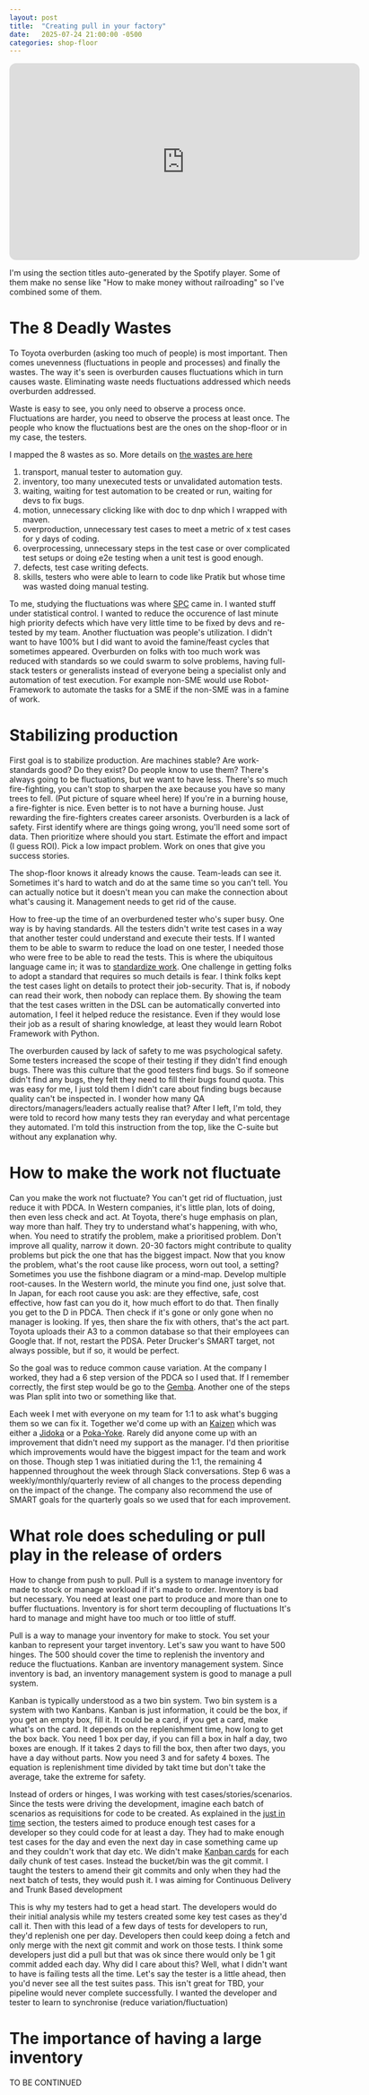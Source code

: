```yaml
---
layout: post
title:  "Creating pull in your factory"
date:   2025-07-24 21:00:00 -0500
categories: shop-floor
---
```


<iframe data-testid="embed-iframe" style="border-radius:12px" src="https://open.spotify.com/embed/episode/14Nbr9nPnIhBYsYlXJY3xI/video?utm_source=generator" width="624" height="351" frameBorder="0" allowfullscreen="" allow="autoplay; clipboard-write; encrypted-media; fullscreen; picture-in-picture" loading="lazy"></iframe>

I'm using the section titles auto-generated by the Spotify player.
Some of them make no sense like "How to make money without railroading" so I've combined some of them.

# The 8 Deadly Wastes 

To Toyota overburden (asking too much of people) is most important.
Then comes unevenness (fluctuations in people and processes) and finally the wastes.
The way it's seen is overburden causes fluctuations which in turn causes waste.
Eliminating waste needs fluctuations addressed which needs overburden addressed.

Waste is easy to see, you only need to observe a process once.
Fluctuations are harder, you need to observe the process at least once.
The people who know the fluctuations best are the ones on the shop-floor or in my case, the testers.

I mapped the 8 wastes as so. More details on [the wastes are here][1]
1. transport, manual tester to automation guy.
2. inventory, too many unexecuted tests or unvalidated automation tests.
3. waiting, waiting for test automation to be created or run, waiting for devs to fix bugs.
4. motion, unnecessary clicking like with doc to dnp which I wrapped with maven.
5. overproduction, unnecessary test cases to meet a metric of x test cases for y days of coding.
6. overprocessing, unnecessary steps in the test case or over complicated test setups or doing e2e testing when a unit test is good enough.
7. defects, test case writing defects.
8. skills, testers who were able to learn to code like Pratik but whose time was wasted doing manual testing.

To me, studying the fluctuations was where [SPC][2] came in. I wanted stuff under statistical control.
I wanted to reduce the occurence of last minute high priority defects which have very little time to be fixed by devs and re-tested by my team.
Another fluctuation was people's utilization. I didn't want to have 100% but I did want to avoid the famine/feast cycles that sometimes appeared. 
Overburden on folks with too much work was reduced with standards so we could swarm to solve problems, having full-stack testers or generalists instead of everyone being a specialist only and automation of test execution.
For example non-SME would use Robot-Framework to automate the tasks for a SME if the non-SME was in a famine of work.


# Stabilizing production

First goal is to stabilize production.
Are machines stable?
Are work-standards good? Do they exist? Do people know to use them? 
There's always going to be fluctuations, but we want to have less.
There's so much fire-fighting, you can't stop to sharpen the axe because you have so many trees to fell. (Put picture of square wheel here)
If you're in a burning house, a fire-fighter is nice. 
Even better is to not have a burning house.
Just rewarding the fire-fighters creates career arsonists.
Overburden is a lack of safety.
First identify where are things going wrong, you'll need some sort of data.
Then prioritize where should you start.
Estimate the effort and impact (I guess ROI).
Pick a low impact problem.
Work on ones that give you success stories.

The shop-floor knows it already knows the cause.
Team-leads can see it.
Sometimes it's hard to watch and do at the same time so you can't tell.
You can actually notice but it doesn't mean you can make the connection about what's causing it.
Management needs to get rid of the cause.

How to free-up the time of an overburdened tester who's super busy. One way is by having standards.
All the testers didn't write test cases in a way that another tester could understand and execute their tests.
If I wanted them to be able to swarm to reduce the load on one tester, I needed those who were free to be able to read the tests.
This is where the ubiquitous language came in; it was to [standardize work][3].
One challenge in getting folks to adopt a standard that requires so much details is fear.
I think folks kept the test cases light on details to protect their job-security.
That is, if nobody can read their work, then nobody can replace them.
By showing the team that the test cases written in the DSL can be automatically converted into automation, I feel it helped reduce the resistance.
Even if they would lose their job as a result of sharing knowledge, at least they would learn Robot Framework with Python.

The overburden caused by lack of safety to me was psychological safety.
Some testers increased the scope of their testing if they didn't find enough bugs.
There was this culture that the good testers find bugs.
So if someone didn't find any bugs, they felt they need to fill their bugs found quota.
This was easy for me, I just told them I didn't care about finding bugs because quality can't be inspected in.
I wonder how many QA directors/managers/leaders actually realise that?
After I left, I'm told, they were told to record how many tests they ran everyday and what percentage they automated.
I'm told this instruction from the top, like the C-suite but without any explanation why.


# How to make the work not fluctuate

Can you make the work not fluctuate?
You can't get rid of fluctuation, just reduce it with PDCA. 
In Western companies, it's little plan, lots of doing, then even less check and act.
At Toyota, there's huge emphasis on plan, way more than half. 
They try to understand what's happening, with who, when. 
You need to stratify the problem, make a prioritised problem.
Don't improve all quality, narrow it down.
20-30 factors might contribute to quality problems but pick the one that has the biggest impact.
Now that you know the problem, what's the root cause like process, worn out tool, a setting?
Sometimes you use the fishbone diagram or a mind-map.
Develop multiple root-causes.
In the Western world, the minute you find one, just solve that.
In Japan, for each root cause you ask: are they effective, safe, cost effective, how fast can you do it, how much effort to do that.
Then finally you get to the D in PDCA.
Then check if it's gone or only gone when no manager is looking. 
If yes, then share the fix with others, that's the act part.
Toyota uploads their A3 to a common database so that their employees can Google that.
If not, restart the PDSA.
Peter Drucker's SMART target, not always possible, but if so, it would be perfect.

So the goal was to reduce common cause variation.
At the company I worked, they had a 6 step version of the PDCA so I used that.
If I remember correctly, the first step would be go to the [Gemba][4].
Another one of the steps was Plan split into two or something like that.

Each week I met with everyone on my team for 1:1 to ask what's bugging them so we can fix it. 
Together we'd come up with an [Kaizen][5] which was either a [Jidoka][6] or a [Poka-Yoke][7].
Rarely did anyone come up with an improvement that didn't need my support as the manager.
I'd then prioritise which improvements would have the biggest impact for the team and work on those.
Though step 1 was initiatied during the 1:1, the remaining 4 happenned throughout the week through Slack conversations.
Step 6 was a weekly/monthly/quarterly review of all changes to the process depending on the impact of the change.
The company also recommend the use of SMART goals for the quarterly goals so we used that for each improvement.

# What role does scheduling or pull play in the release of orders

How to change from push to pull.
Pull is a system to manage inventory for made to stock or manage workload if it's made to order.
Inventory is bad but necessary. 
You need at least one part to produce and more than one to buffer fluctuations.
Inventory is for short term decoupling of fluctuations
It's hard to manage and might have too much or too little of stuff.

Pull is a way to manage your inventory for make to stock.
You set your kanban to represent your target inventory.
Let's saw you want to have 500 hinges.
The 500 should cover the time to replenish the inventory and reduce the fluctuations.
Kanban are inventory management system.
Since inventory is bad, an inventory management system is good to manage a pull system.

Kanban is typically understood as a two bin system.
Two bin system is a system with two Kanbans.
Kanban is just information, it could be the box, if you get an empty box, fill it.
It could be a card, if you get a card, make what's on the card.
It depends on the replenishment time, how long to get the box back.
You need 1 box per day, if you can fill a box in half a day, two boxes are enough.
If it takes 2 days to fill the box, then after two days, you have a day without parts.
Now you need 3 and for safety 4 boxes.
The equation is replenishment time divided by takt time but don't take the average, take the extreme for safety.

Instead of orders or hinges, I was working with test cases/stories/scenarios.
Since the tests were driving the development, imagine each batch of scenarios as requisitions for code to be created.
As explained in the [just in time][8] section, the testers aimed to produce enough test cases for a developer so they could code for at least a day.
They had to make enough test cases for the day and even the next day in case something came up and they couldn't work that day etc.
We didn't make [Kanban cards][9] for each daily chunk of test cases.
Instead the bucket/bin was the git commit. 
I taught the testers to amend their git commits and only when they had the next batch of tests, they would push it.
I was aiming for Continuous Delivery and Trunk Based development

This is why my testers had to get a head start.
The developers would do their initial analysis while my testers created some key test cases as they'd call it.
Then with this lead of a few days of tests for developers to run, they'd replenish one per day.
Developers then could keep doing a fetch and only merge with the next git commit and work on those tests.
I think some developers just did a pull but that was ok since there would only be 1 git commit added each day.
Why did I care about this? Well, what I didn't want to have is failing tests all the time.
Let's say the tester is a little ahead, then you'd never see all the test suites pass.
This isn't great for TBD, your pipeline would never complete successfully.
I wanted the developer and tester to learn to synchronise (reduce variation/fluctuation)

# The importance of having a large inventory

TO BE CONTINUED

[1]: /demingdriventesting/Migrating%20from%20defect%20inspection%20to%20prevention/Muda
[2]: /demingdriventesting/Migrating%20from%20defect%20inspection%20to%20prevention/SPC
[3]: /demingdriventesting/Migrating%20from%20defect%20inspection%20to%20prevention/Standardized%20Work
[4]: /demingdriventesting/Migrating%20from%20defect%20inspection%20to%20prevention/Gemba
[5]: /demingdriventesting/Migrating%20from%20defect%20inspection%20to%20prevention/Kaizen
[6]: /demingdriventesting/Migrating%20from%20defect%20inspection%20to%20prevention/Jidoka
[7]: /demingdriventesting/Migrating%20from%20defect%20inspection%20to%20prevention/Poka%20Yoke
[8]: /demingdriventesting/Migrating%20from%20defect%20inspection%20to%20prevention/Just%20In%20Time
[9]: /demingdriventesting/Migrating%20from%20defect%20inspection%20to%20prevention/Kanban
[10]: /demingdriventesting/Migrating%20from%20defect%20inspection%20to%20prevention/Heijunka

